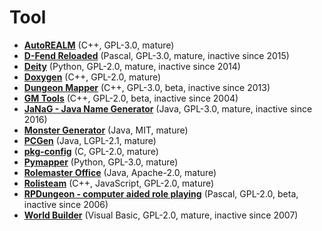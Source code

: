 [comment]: # (autogenerated content, do not edit)
# Tool

- **[AutoREALM](autorealm.md)** (C++, GPL-3.0, mature)
- **[D-Fend Reloaded](dfend_reloaded.md)** (Pascal, GPL-3.0, mature, inactive since 2015)
- **[Deity](deity.md)** (Python, GPL-2.0, mature, inactive since 2014)
- **[Doxygen](doxygen.md)** (C++, GPL-2.0, mature)
- **[Dungeon Mapper](dungeon_mapper.md)** (C++, GPL-3.0, beta, inactive since 2013)
- **[GM Tools](gm_tools.md)** (C++, GPL-2.0, beta, inactive since 2004)
- **[JaNaG - Java Name Generator](janag_java_name_generator.md)** (Java, GPL-3.0, mature, inactive since 2016)
- **[Monster Generator](monster_generator.md)** (Java, MIT, mature)
- **[PCGen](pcgen.md)** (Java, LGPL-2.1, mature)
- **[pkg-config](pkgconfig.md)** (C, GPL-2.0, mature)
- **[Pymapper](pymapper.md)** (Python, GPL-3.0, mature)
- **[Rolemaster Office](rolemaster_office.md)** (Java, Apache-2.0, mature)
- **[Rolisteam](rolisteam.md)** (C++, JavaScript, GPL-2.0, mature)
- **[RPDungeon - computer aided role playing](rpdungeon.md)** (Pascal, GPL-2.0, beta, inactive since 2006)
- **[World Builder](world_builder.md)** (Visual Basic, GPL-2.0, mature, inactive since 2007)